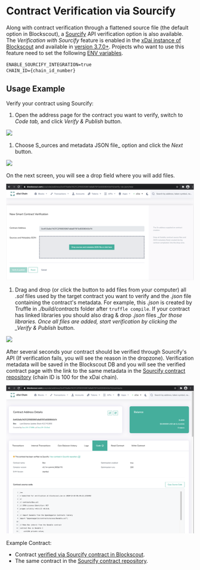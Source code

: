 # Contract Verification via Sourcify

Along with contract verification through a flattened source file (the default option in Blockscout), a [Sourcify](https://sourcify.dev) API verification option is also available. The _Verification with Sourcify_ feature is enabled in the [xDai instance of Blockscout](https://blockscout.com/xdai/mainnet) and available in [version 3.7.0+](https://github.com/blockscout/blockscout/releases/tag/v3.7.0-beta). Projects who want to use this feature need to set the following [ENV variables](../../../for-developers/information-and-settings/env-variables.md).

```
ENABLE_SOURCIFY_INTEGRATION=true
CHAIN_ID={chain_id_number}
```

## Usage Example

Verify your contract using Sourcify:

1. Open the address page for the contract you want to verify, switch to _Code tab,_ and click _Verify & Publish_ button.

![](../../../.gitbook/assets/screenshot-2020-12-28-at-08.38.15\_2.png)

1. Choose S_ources and metadata JSON file_ option and click the _Next_ button.

![](../../../.gitbook/assets/screenshot-2020-12-28-at-08.43.13\_2.png)

On the next screen, you will see a drop field where you will add files.

![](../../../.gitbook/assets/screenshot-2020-12-28-at-08.46.06.png)

1. Drag and drop (or click the button to add files from your computer) all _.sol_ files used by the target contract you want to verify and the _.json_ file containing the contract's metadata. For example, this _.json_ is created by Truffle in _./build/contracts_ folder after `truffle compile`. If your contract has linked libraries you should also drag & drop _.json_ files _\_for those libraries. Once all files are added, start verification by clicking the \_Verify & Publish_ button.

![](../../../.gitbook/assets/screenshot-2020-12-28-at-08.57.42\_2.png)

After several seconds your contract should be verified through Sourcify's API (If verification fails, you will see the reason in the dropzone). Verification metadata will be saved in the Blockscout DB and you will see the verified contract page with the link to the same metadata in the [Sourcify contract repository](https://repo.sourcify.dev/contracts/full\_match/100/) (chain ID is 100 for the xDai chain).

![](../../../.gitbook/assets/screenshot-2020-12-28-at-08.59.50.png)

Example Contract:

* Contract [verified via Sourcify contract in Blockscout](https://blockscout.com/xdai/mainnet/address/0x4f15a6e74CFC2F80D5967a8aB75F3c83D8043cF4/contracts).&#x20;
* The same contract in the [Sourcify contract repository](https://repo.sourcify.dev/contracts/full\_match/100/0x4f15a6e74CFC2F80D5967a8aB75F3c83D8043cF4/).
